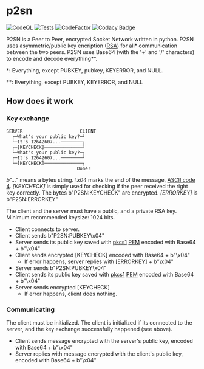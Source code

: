 # p2sn

[![CodeQL](https://github.com/koviubi56/p2sn/actions/workflows/codeql-analysis.yml/badge.svg)](https://github.com/koviubi56/p2sn/actions/workflows/codeql-analysis.yml)
[![Tests](https://github.com/koviubi56/p2sn/actions/workflows/tests.yml/badge.svg)](https://github.com/koviubi56/p2sn/actions/workflows/tests.yml)
[![CodeFactor](https://www.codefactor.io/repository/github/koviubi56/p2sn/badge)](https://www.codefactor.io/repository/github/koviubi56/p2sn)
[![Codacy Badge](https://app.codacy.com/project/badge/Grade/8425401d1e874be1a4c02b31ab5e48d4)](https://www.codacy.com/gh/koviubi56/p2sn/dashboard?utm_source=github.com&amp;utm_medium=referral&amp;utm_content=koviubi56/p2sn&amp;utm_campaign=Badge_Grade)

P2SN is a Peer to Peer, encrypted Socket Network written in python.
P2SN uses asymmetric/public key encription ([RSA](https://pypi.org/project/rsa/)) for all\* communication between the two peers.
P2SN uses Base64 (with the '+' and '/' characters) to encode and decode everything\*\*.

\*: Everything, except PUBKEY, pubkey, KEYERROR, and NULL.

\*\*: Everything, except PUBKEY, KEYERROR, and NULL

## How does it work

### Key exchange

```text
SERVER                     CLIENT
  ┌─What's your public key?─┘
  └─It's 12642607...────────┐
  ┌─[KEYCHECK]──────────────┘
  └─What's your public key?─┐
  ┌─It's 12642607...────────┘
  └─[KEYCHECK]──────────────┐
                          Done!
```

_b"..."_ means a bytes string.
_\x04_ marks the end of the message, [ASCII code 4](https://theasciicode.com.ar/ascii-control-characters/eot-end-of-transmission-diamonds-card-suit-ascii-code-4.html).
_[KEYCHECK]_ is simply used for checking if the peer received the right key correctly. The bytes b"P2SN:KEYCHECK" are encrypted.
_[ERRORKEY]_ is b"P2SN:ERRORKEY"

The client and the server must have a public, and a private RSA key. Minimum recommended keysize: 1024 bits.

- Client connects to server.
- Client sends b"P2SN:PUBKEY\x04"
- Server sends its public key saved with [pkcs1](https://en.wikipedia.org/wiki/PKCS_1) [PEM](https://en.wikipedia.org/wiki/Privacy-Enhanced_Mail) encoded with Base64 + b"\x04"
- Client sends encrypted [KEYCHECK] encoded with Base64 + b"\x04"
  - If error happens, server replies with [ERRORKEY] + b"\x04"
- Server sends b"P2SN:PUBKEY\x04"
- Client sends its public key saved with [pkcs1](https://en.wikipedia.org/wiki/PKCS_1) [PEM](https://en.wikipedia.org/wiki/Privacy-Enhanced_Mail) encoded with Base64 + b"\x04"
- Server sends encrypted [KEYCHECK]
  - If error happens, client does nothing.

### Communicating

The client must be initialized. The client is initialized if its connected to the server, and the key exchange successfully happened (see above).

- Client sends message encrypted with the server's public key, encoded with Base64 + b"\x04"
- Server replies with message encrypted with the client's public key, encoded with Base64 + b"\x04"

